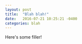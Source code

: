 ```yaml
---
layout: post
title:  "Blah blah!"
date:   2016-07-21 10:25:21 -0400
categories: blah
---
```

Here's some filler!
